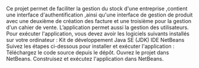Ce projet permet de faciliter la gestion du stock d'une entreprise ,contient une interface d'authentification ,ainsi qu'une interface de gestion de produit avec une deuxième de création des facture et une troisième pour la gestion d'un cahier de vente. L’application permet aussi la gestion des utilisateurs.
Pour exécuter l'application, vous devez avoir les logiciels suivants installés sur votre ordinateur :
Kit de développement Java SE (JDK)
IDE NetBeans
Suivez les étapes ci-dessous pour installer et exécuter l'application :
Téléchargez le code source depuis le dépôt.
Ouvrez le projet dans NetBeans.
Construisez et exécutez l'application dans NetBeans.
